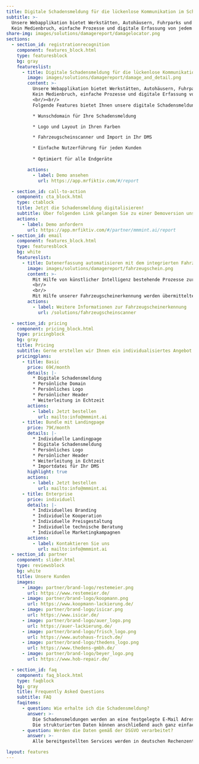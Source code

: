 ```yaml
---
title: Digitale Schadensmeldung für die lückenlose Kommunikation im Schadensfall
subtitle: >-
  Unsere Webapplikation bietet Werkstätten, Autohäusern, Fuhrparks und Versicherungen eine geführte Kommunikation im Schadensfall.​
  Kein Medienbruch, einfache Prozesse und digitale Erfassung von jedem Endgerät.​
share-img: images/solutions/damagereport/damagelocator.png
sections:
  - section_id: registrationrecognition
    component: features_block.html
    type: featuresblock
    bg: gray
    featureslist:
      - title: Digitale Schadensmeldung für die lückenlose Kommunikation im Schadensfall.​
        image: images/solutions/damagereport/damage_and_detail.png
        content: >-
          Unsere Webapplikation bietet Werkstätten, Autohäusern, Fuhrparks und Versicherungen eine geführte Kommunikation im Schadensfall.​
          Kein Medienbruch, einfache Prozesse und digitale Erfassung von jedem Endgerät - mit der Option die Prozesse durch Künstliche Intelligenz zu optimieren.
          <br/><br/>
          Folgende Features bietet Ihnen unsere digitale Schadensmeldung:

          * Wunschdomain für Ihre Schadensmeldung 

          * Logo und Layout in Ihren Farben

          * Fahrzeugscheinscanner und Import in Ihr DMS

          * Einfache Nutzerführung für jeden Kunden
          
          * Optimiert für alle Endgeräte

        actions:
          - label: Demo ansehen
            url: https://app.mrfiktiv.com/#/report

  - section_id: call-to-action
    component: cta_block.html
    type: ctablock
    title: Jetzt die Schadensmeldung digitalisieren!
    subtitle: Über folgenden Link gelangen Sie zu einer Demoversion unserer digitalen Schadensmeldung. Gerne stellen wir Ihnen eine Demo in Ihrem persönlichen Branding zur Verfügung.
    actions:
      - label: Demo anfordern
        url: https://app.mrfiktiv.com/#/partner/mmmint.ai/report
  - section_id: email
    component: features_block.html
    type: featuresblock
    bg: white
    featureslist:
      - title: Datenerfassung automatisieren mit dem integrierten Fahrzeugscheinscanner
        image: images/solutions/damagereport/fahrzeugschein.png
        content: >-
          Mit Hilfe von künstlicher Intelligenz bestehende Prozesse zur Kundenerfassung automatisieren. Mit Hilfe der offenen Schnittstellen unserer digitalen Schadensmeldung wird ein direkter Import in Ihr bestehendes DMS System oder Planungstool möglich.
          <br/>
          <br/>
          Mit Hilfe unserer Fahrzeugscheinerkennung werden übermittelte Fahrzeugscheine automatisiert ausgelesen und zur Weiterverarbeitung digitalisiert. Wir stellen Ihnen eine lückenlose und digitale Kommunikation im Schadensfall ohne Medienbrüche zur Verfügung.
        actions:
          - label: Weitere Informationen zur Fahrzeugscheinerkennung
            url: /solutions/fahrzeugscheinscanner

  - section_id: pricing
    component: pricing_block.html
    type: pricingblock
    bg: gray
    title: Pricing
    subtitle: Gerne erstellen wir Ihnen ein individualisiertes Angebot.
    pricingplans:
      - title: Basic
        price: 69€/month
        details: |-
          * Digitale Schadensmeldung​
          * Persönliche Domain​
          * Persönliches Logo​
          * Persönlicher Header​
          * Weiterleitung in Echtzeit​
        actions:
          - label: Jetzt bestellen
            url: mailto:info@mmmint.ai
      - title: Bundle mit Landingpage
        price: 79€/month
        details: |-
          * Individuelle Landingpage​
          * Digitale Schadensmeldung​
          * Persönliches Logo​
          * Persönlicher Header​
          * Weiterleitung in Echtzeit​
          * Importdatei für Ihr DMS
        highlight: true
        actions:
          - label: Jetzt bestellen
            url: mailto:info@mmmint.ai
      - title: Enterprise
        price: individuell
        details: |-
          * Individuelles Branding​
          * Individuelle Kooperation​
          * Individuelle Preisgestaltung​
          * Individuelle technische Beratung​
          * Individuelle Marketingkampagnen
        actions:
          - label: Kontaktieren Sie uns
            url: mailto:info@mmmint.ai
  - section_id: partner
    component: slider.html
    type: reviewsblock
    bg: white
    title: Unsere Kunden
    images:
      - image: partner/brand-logo/restemeier.png
        url: https://www.restemeier.de/
      - image: partner/brand-logo/koopmann.png
        url: https://www.koopmann-lackierung.de/
      - image: partner/brand-logo/isicar.png
        url: https://www.isicar.de/
      - image: partner/brand-logo/auer_logo.png
        url: https://auer-lackierung.de/
      - image: partner/brand-logo/frisch_logo.png
        url: https://www.autohaus-frisch.de/
      - image: partner/brand-logo/thedens_logo.png
        url: https://www.thedens-gmbh.de/
      - image: partner/brand-logo/beyer_logo.png
        url: https://www.hob-repair.de/

  - section_id: faq
    component: faq_block.html
    type: faqblock
    bg: gray
    title: Frequently Asked Questions
    subtitle: FAQ
    faqitems:
      - question: Wie erhalte ich die Schadensmeldung?
        answer: >-
          Die Schadensmeldungen werden an eine festgelegte E-Mail Adresse versendet. Die übermittelten Daten können so ganz einfach aus dem Posteingang übernommen werden. Parallel stellen wir Ihnen alle eingegangen Schadensmeldung in einem Portal zur Bearbeitung und Verwaltung zur Verfügung.
          Die strukturierten Daten können anschließend auch ganz einfach aus unserer Partner Konsole abgerufen werden!
      - question: Werden die Daten gemäß der DSGVO verarbeitet?
        answer: >-
          Alle bereitgestellten Services werden in deutschen Rechenzentren verarbeitet und gehosted. Übermittelte Datensätze werden in-transit und at-rest verschlüsselt. Ein Zugriff auf die Daten ist nur mit Hilfe des Partner Zugangs möglich. Es wird strikt unter Einhaltung der gültigen DSGVO verarbeitet und gelagert.

layout: features
---
```

